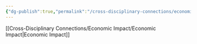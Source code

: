 ```yaml
---
{"dg-publish":true,"permalink":"/cross-disciplinary-connections/economic-impact/job-creation-vs-job-loss/"}
---
```


[[Cross-Disciplinary Connections/Economic Impact/Economic Impact\|Economic Impact]]
